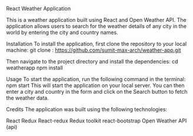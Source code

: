 React Weather Application

This is a weather application built using React and Open Weather API. The application allows users to search for the weather details of any city in the world by entering the city and country names.

Installation
To install the application, first clone the repository to your local machine:
git clone :  https://github.com/sumit-max-arch/weather-app.git

Then navigate to the project directory and install the dependencies:
cd weatherapp
npm install

Usage
To start the application, run the following command in the terminal:
npm start
This will start the application on your local server. You can then enter a city and country in the form and click on the Search button to fetch the weather data.

Credits
The application was built using the following technologies:

React
Redux
React-redux
Redux toolkit
react-bootstrap
Open Weather API (api)

